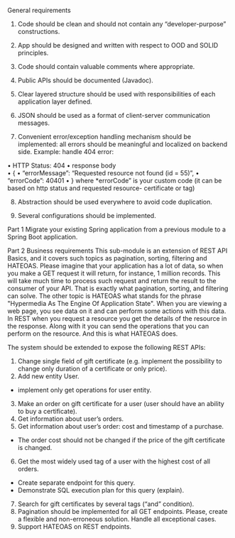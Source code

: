 General requirements
1. Code should be clean and should not contain any “developer-purpose” constructions.
2. App should be designed and written with respect to OOD and SOLID principles.

3. Code should contain valuable comments where appropriate.

4. Public APIs should be documented (Javadoc).

5. Clear layered structure should be used with responsibilities of each application layer defined.

6. JSON should be used as a format of client-server communication messages.

7. Convenient error/exception handling mechanism should be implemented: 
all errors should be meaningful and localized on backend side. Example: handle 404 error:

• HTTP Status: 404
• response body    
• {
• “errorMessage”: “Requested resource not found (id = 55)”,
• “errorCode”: 40401
• }
where *errorCode” is your custom code (it can be based on http status and requested
resource- certificate or tag)

8. Abstraction should be used everywhere to avoid code duplication.

9. Several configurations should be implemented.

Part 1
Migrate your existing Spring application from a previous module to a Spring Boot application.

Part 2
Business requirements
This sub-module is an extension of REST API Basics, and it covers such topics as pagination, sorting, filtering and HATEOAS. Please imagine that your application has a lot of data, so when you make a GET request it will return, for instance, 1 million records. This will take much time to process such request and return the result to the consumer of your API. That is exactly what pagination, sorting, and filtering can solve. The other topic is HATEOAS what stands for the phrase "Hypermedia As The Engine Of Application State". When you are viewing a web page, you see data on it and can perform some actions with this data. In REST when you request a resource you get the details of the resource in the response. Along with it you can send the operations that you can perform on the resource. And this is what HATEOAS does.

The system should be extended to expose the following REST APIs:

1. Change single field of gift certificate (e.g. implement the possibility 
 to change only duration of a certificate or only price).
2. Add new entity User.
- implement only get operations for user entity.
3. Make an order on gift certificate for a user (user should have an ability to buy a certificate).
4. Get information about user’s orders.
5. Get information about user’s order: cost and timestamp of a purchase.
- The order cost should not be changed if the price of the gift certificate is changed.
6. Get the most widely used tag of a user with the highest cost of all orders.
- Create separate endpoint for this query.
- Demonstrate SQL execution plan for this query (explain).
7. Search for gift certificates by several tags (“and” condition).
8. Pagination should be implemented for all GET endpoints. Please, create a 
 flexible and non-erroneous solution. Handle all exceptional cases.
9. Support HATEOAS on REST endpoints.